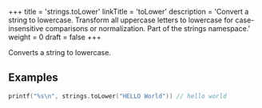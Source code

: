 +++
title = 'strings.toLower'
linkTitle = 'toLower'
description = 'Convert a string to lowercase. Transform all uppercase letters to lowercase for case-insensitive comparisons or normalization. Part of the strings namespace.'
weight = 0
draft = false
+++

Converts a string to lowercase.

## Examples

```go
printf("%s\n", strings.toLower("HELLO World")) // hello world
```

